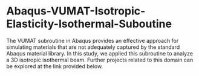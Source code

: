 # Abaqus-VUMAT-Isotropic-Elasticity-Isothermal-Suboutine
The VUMAT subroutine in Abaqus provides an effective approach for simulating materials that are not adequately captured by the standard Abaqus material library. In this study, we applied this subroutine to analyze a 3D isotropic isothermal beam. Further projects related to this domain can be explored at the link provided below.
